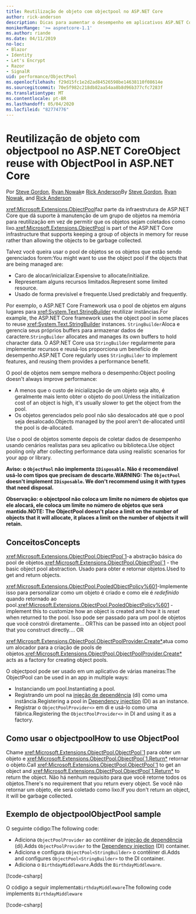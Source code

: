 ```yaml
---
title: Reutilização de objeto com objectpool no ASP.NET Core
author: rick-anderson
description: Dicas para aumentar o desempenho em aplicativos ASP.NET Core usando o objectpool.
monikerRange: '>= aspnetcore-1.1'
ms.author: riande
ms.date: 04/11/2019
no-loc:
- Blazor
- Identity
- Let's Encrypt
- Razor
- SignalR
uid: performance/ObjectPool
ms.openlocfilehash: f29d15fc1e2d2ad84526598be14638110f08614e
ms.sourcegitcommit: 70e5f982c218db82aa54aa8b8d96b377cfc7283f
ms.translationtype: MT
ms.contentlocale: pt-BR
ms.lasthandoff: 05/04/2020
ms.locfileid: "82774776"
---
```

# <a name="object-reuse-with-objectpool-in-aspnet-core"></a><span data-ttu-id="d72b5-103">Reutilização de objeto com objectpool no ASP.NET Core</span><span class="sxs-lookup"><span data-stu-id="d72b5-103">Object reuse with ObjectPool in ASP.NET Core</span></span>

<span data-ttu-id="d72b5-104">Por [Steve Gordon](https://twitter.com/stevejgordon), [Ryan Nowak](https://github.com/rynowak)e [Rick Anderson](https://twitter.com/RickAndMSFT)</span><span class="sxs-lookup"><span data-stu-id="d72b5-104">By [Steve Gordon](https://twitter.com/stevejgordon), [Ryan Nowak](https://github.com/rynowak), and [Rick Anderson](https://twitter.com/RickAndMSFT)</span></span>

<span data-ttu-id="d72b5-105"><xref:Microsoft.Extensions.ObjectPool>faz parte da infraestrutura de ASP.NET Core que dá suporte à manutenção de um grupo de objetos na memória para reutilização em vez de permitir que os objetos sejam coletados como lixo.</span><span class="sxs-lookup"><span data-stu-id="d72b5-105"><xref:Microsoft.Extensions.ObjectPool> is part of the ASP.NET Core infrastructure that supports keeping a group of objects in memory for reuse rather than allowing the objects to be garbage collected.</span></span>

<span data-ttu-id="d72b5-106">Talvez você queira usar o pool de objetos se os objetos que estão sendo gerenciados forem:</span><span class="sxs-lookup"><span data-stu-id="d72b5-106">You might want to use the object pool if the objects that are being managed are:</span></span>

- <span data-ttu-id="d72b5-107">Caro de alocar/inicializar.</span><span class="sxs-lookup"><span data-stu-id="d72b5-107">Expensive to allocate/initialize.</span></span>
- <span data-ttu-id="d72b5-108">Representam alguns recursos limitados.</span><span class="sxs-lookup"><span data-stu-id="d72b5-108">Represent some limited resource.</span></span>
- <span data-ttu-id="d72b5-109">Usado de forma previsível e frequente.</span><span class="sxs-lookup"><span data-stu-id="d72b5-109">Used predictably and frequently.</span></span>

<span data-ttu-id="d72b5-110">Por exemplo, o ASP.NET Core Framework usa o pool de objetos em alguns lugares para <xref:System.Text.StringBuilder> reutilizar instâncias.</span><span class="sxs-lookup"><span data-stu-id="d72b5-110">For example, the ASP.NET Core framework uses the object pool in some places to reuse <xref:System.Text.StringBuilder> instances.</span></span> <span data-ttu-id="d72b5-111">`StringBuilder`Aloca e gerencia seus próprios buffers para armazenar dados de caractere.</span><span class="sxs-lookup"><span data-stu-id="d72b5-111">`StringBuilder` allocates and manages its own buffers to hold character data.</span></span> <span data-ttu-id="d72b5-112">O ASP.NET Core usa `StringBuilder` regularmente para implementar recursos e reusá-los proporciona um benefício de desempenho.</span><span class="sxs-lookup"><span data-stu-id="d72b5-112">ASP.NET Core regularly uses `StringBuilder` to implement features, and reusing them provides a performance benefit.</span></span>

<span data-ttu-id="d72b5-113">O pool de objetos nem sempre melhora o desempenho:</span><span class="sxs-lookup"><span data-stu-id="d72b5-113">Object pooling doesn't always improve performance:</span></span>

- <span data-ttu-id="d72b5-114">A menos que o custo de inicialização de um objeto seja alto, é geralmente mais lento obter o objeto do pool.</span><span class="sxs-lookup"><span data-stu-id="d72b5-114">Unless the initialization cost of an object is high, it's usually slower to get the object from the pool.</span></span>
- <span data-ttu-id="d72b5-115">Os objetos gerenciados pelo pool não são desalocados até que o pool seja desalocado.</span><span class="sxs-lookup"><span data-stu-id="d72b5-115">Objects managed by the pool aren't de-allocated until the pool is de-allocated.</span></span>

<span data-ttu-id="d72b5-116">Use o pool de objetos somente depois de coletar dados de desempenho usando cenários realistas para seu aplicativo ou biblioteca.</span><span class="sxs-lookup"><span data-stu-id="d72b5-116">Use object pooling only after collecting performance data using realistic scenarios for your app or library.</span></span>

<span data-ttu-id="d72b5-117">**Aviso: o `ObjectPool` não implementa `IDisposable`. Não é recomendável usá-lo com tipos que precisam de descarte.**</span><span class="sxs-lookup"><span data-stu-id="d72b5-117">**WARNING: The `ObjectPool` doesn't implement `IDisposable`. We don't recommend using it with types that need disposal.**</span></span>

<span data-ttu-id="d72b5-118">**Observação: o objectpool não coloca um limite no número de objetos que ele alocará, ele coloca um limite no número de objetos que será mantido.**</span><span class="sxs-lookup"><span data-stu-id="d72b5-118">**NOTE: The ObjectPool doesn't place a limit on the number of objects that it will allocate, it places a limit on the number of objects it will retain.**</span></span>

## <a name="concepts"></a><span data-ttu-id="d72b5-119">Conceitos</span><span class="sxs-lookup"><span data-stu-id="d72b5-119">Concepts</span></span>

<span data-ttu-id="d72b5-120"><xref:Microsoft.Extensions.ObjectPool.ObjectPool`1>-a abstração básica do pool de objetos.</span><span class="sxs-lookup"><span data-stu-id="d72b5-120"><xref:Microsoft.Extensions.ObjectPool.ObjectPool`1> - the basic object pool abstraction.</span></span> <span data-ttu-id="d72b5-121">Usado para obter e retornar objetos.</span><span class="sxs-lookup"><span data-stu-id="d72b5-121">Used to get and return objects.</span></span>

<span data-ttu-id="d72b5-122"><xref:Microsoft.Extensions.ObjectPool.PooledObjectPolicy%601>-Implemente isso para personalizar como um objeto é criado e como ele é *redefinido* quando retornado ao pool.</span><span class="sxs-lookup"><span data-stu-id="d72b5-122"><xref:Microsoft.Extensions.ObjectPool.PooledObjectPolicy%601> - implement this to customize how an object is created and how it is *reset* when returned to the pool.</span></span> <span data-ttu-id="d72b5-123">Isso pode ser passado para um pool de objetos que você constrói diretamente... OR</span><span class="sxs-lookup"><span data-stu-id="d72b5-123">This can be passed into an object pool that you construct directly.... OR</span></span>

<span data-ttu-id="d72b5-124"><xref:Microsoft.Extensions.ObjectPool.ObjectPoolProvider.Create*>atua como um alocador para a criação de pools de objetos.</span><span class="sxs-lookup"><span data-stu-id="d72b5-124"><xref:Microsoft.Extensions.ObjectPool.ObjectPoolProvider.Create*> acts as a factory for creating object pools.</span></span>
<!-- REview, there is no ObjectPoolProvider<T> -->

<span data-ttu-id="d72b5-125">O objectpool pode ser usado em um aplicativo de várias maneiras:</span><span class="sxs-lookup"><span data-stu-id="d72b5-125">The ObjectPool can be used in an app in multiple ways:</span></span>

* <span data-ttu-id="d72b5-126">Instanciando um pool.</span><span class="sxs-lookup"><span data-stu-id="d72b5-126">Instantiating a pool.</span></span>
* <span data-ttu-id="d72b5-127">Registrando um pool na [injeção de dependência](xref:fundamentals/dependency-injection) (di) como uma instância.</span><span class="sxs-lookup"><span data-stu-id="d72b5-127">Registering a pool in [Dependency injection](xref:fundamentals/dependency-injection) (DI) as an instance.</span></span>
* <span data-ttu-id="d72b5-128">Registrar o `ObjectPoolProvider<>` em di e usá-lo como uma fábrica.</span><span class="sxs-lookup"><span data-stu-id="d72b5-128">Registering the `ObjectPoolProvider<>` in DI and using it as a factory.</span></span>

## <a name="how-to-use-objectpool"></a><span data-ttu-id="d72b5-129">Como usar o objectpool</span><span class="sxs-lookup"><span data-stu-id="d72b5-129">How to use ObjectPool</span></span>

<span data-ttu-id="d72b5-130">Chame <xref:Microsoft.Extensions.ObjectPool.ObjectPool`1> para obter um objeto e <xref:Microsoft.Extensions.ObjectPool.ObjectPool`1.Return*> retornar o objeto.</span><span class="sxs-lookup"><span data-stu-id="d72b5-130">Call <xref:Microsoft.Extensions.ObjectPool.ObjectPool`1> to get an object and <xref:Microsoft.Extensions.ObjectPool.ObjectPool`1.Return*> to return the object.</span></span>  <span data-ttu-id="d72b5-131">Não há nenhum requisito para que você retorne todos os objetos.</span><span class="sxs-lookup"><span data-stu-id="d72b5-131">There's no requirement that you return every object.</span></span> <span data-ttu-id="d72b5-132">Se você não retornar um objeto, ele será coletado como lixo.</span><span class="sxs-lookup"><span data-stu-id="d72b5-132">If you don't return an object, it will be garbage collected.</span></span>

## <a name="objectpool-sample"></a><span data-ttu-id="d72b5-133">Exemplo de objectpool</span><span class="sxs-lookup"><span data-stu-id="d72b5-133">ObjectPool sample</span></span>

<span data-ttu-id="d72b5-134">O seguinte código:</span><span class="sxs-lookup"><span data-stu-id="d72b5-134">The following code:</span></span>

* <span data-ttu-id="d72b5-135">Adiciona `ObjectPoolProvider` ao contêiner de [injeção de dependência](xref:fundamentals/dependency-injection) (di).</span><span class="sxs-lookup"><span data-stu-id="d72b5-135">Adds `ObjectPoolProvider` to the [Dependency injection](xref:fundamentals/dependency-injection) (DI) container.</span></span>
* <span data-ttu-id="d72b5-136">Adiciona e configura `ObjectPool<StringBuilder>` o contêiner di.</span><span class="sxs-lookup"><span data-stu-id="d72b5-136">Adds and configures `ObjectPool<StringBuilder>` to the DI container.</span></span>
* <span data-ttu-id="d72b5-137">Adiciona o `BirthdayMiddleware`.</span><span class="sxs-lookup"><span data-stu-id="d72b5-137">Adds the `BirthdayMiddleware`.</span></span>

[!code-csharp[](ObjectPool/ObjectPoolSample/Startup.cs?name=snippet)]

<span data-ttu-id="d72b5-138">O código a seguir implementa`BirthdayMiddleware`</span><span class="sxs-lookup"><span data-stu-id="d72b5-138">The following code implements `BirthdayMiddleware`</span></span>

[!code-csharp[](ObjectPool/ObjectPoolSample/BirthdayMiddleware.cs?name=snippet)]
